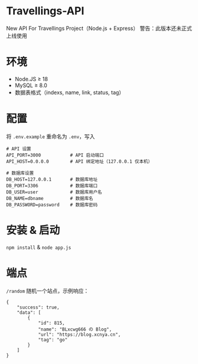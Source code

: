 # Travellings-API
New API For Travellings Project（Node.js + Express）
警告：此版本还未正式上线使用

# 环境
- Node.JS ≥ 18
- MySQL ≥ 8.0
- 数据表格式（indexs, name, link, status, tag）

# 配置
将 `.env.example` 重命名为 `.env`，写入
```
# API 设置
API_PORT=3000           # API 启动端口
API_HOST=0.0.0.0        # API 绑定地址（127.0.0.1 仅本机）

# 数据库设置
DB_HOST=127.0.0.1       # 数据库地址
DB_PORT=3306            # 数据库端口
DB_USER=user            # 数据库用户名
DB_NAME=dbname          # 数据库名
DB_PASSWORD=password    # 数据库密码
```

# 安装 & 启动
`npm install` & `node app.js`

# 端点
`/random` 随机一个站点，示例响应：
```
{
    "success": true,
    "data": [
        {
            "id": 815,
            "name": "BLxcwg666 の Blog",
            "url": "https://blog.xcnya.cn",
            "tag": "go"
        }
    ]
}
```
